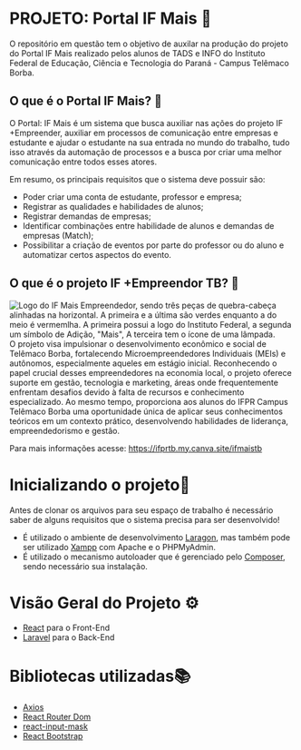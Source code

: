 # PROJETO: Portal IF Mais 🧩
O repositório em questão tem o objetivo de auxilar na produção do projeto do Portal IF Mais realizado pelos alunos de TADS e INFO do Instituto Federal de Educação, Ciência e Tecnologia do Paraná - Campus Telêmaco Borba.

## O que é o Portal IF Mais? 🤔
O Portal: IF Mais é um sistema que busca auxiliar nas ações do projeto IF +Empreender, auxiliar em processos de comunicação entre empresas e estudante e ajudar o estudante na sua entrada no mundo do trabalho, tudo isso através da automação de processos e a busca por criar uma melhor comunicação entre todos esses atores.

Em resumo, os principais requisitos que o sistema deve possuir são:

- Poder criar uma conta de estudante, professor e empresa;
- Registrar as qualidades e habilidades de alunos;
- Registrar demandas de empresas;
- Identificar combinações entre habilidade de alunos e demandas de empresas (Match);
- Possibilitar a criação de eventos por parte do professor ou do aluno e automatizar certos aspectos do evento.

## O que é o projeto IF +Empreendor TB? 🧩
![Logo do IF Mais Empreendedor, sendo três peças de quebra-cabeça alinhadas na horizontal. A primeira e a última são verdes enquanto a do meio é vermemlha. A primeira possui a logo do Instituto Federal, a segunda um símbolo de Adição, "Mais", A terceira tem o ícone de uma lâmpada.](https://i.imgur.com/Kkw4rxP.png)
O projeto visa impulsionar o desenvolvimento econômico e social de Telêmaco Borba, fortalecendo Microempreendedores Individuais (MEIs) e autônomos, especialmente aqueles em estágio inicial. Reconhecendo o papel crucial desses empreendedores na economia local, o projeto oferece suporte em gestão, tecnologia e marketing, áreas onde frequentemente enfrentam desafios devido à falta de recursos e conhecimento especializado. Ao mesmo tempo, proporciona aos alunos do IFPR Campus Telêmaco Borba uma oportunidade única de aplicar seus conhecimentos teóricos em um contexto prático, desenvolvendo habilidades de liderança, empreendedorismo e gestão.

Para mais informações acesse: https://ifprtb.my.canva.site/ifmaistb

# Inicializando o projeto📝
Antes de clonar os arquivos para seu espaço de trabalho é necessário saber de alguns requisitos que o sistema precisa para ser desenvolvido!

* É utilizado o ambiente de desenvolvimento [Laragon](https://laragon.org), mas também pode ser utilizado [Xampp](https://www.apachefriends.org/pt_br/index.html) com Apache e o PHPMyAdmin.
* É utilizado o mecanismo autoloader que é gerenciado pelo [Composer](https://getcomposer.org), sendo necessário sua instalação.

# Visão Geral do Projeto ⚙️
* [React](https://react.dev) para o Front-End
* [Laravel](https://laravel.com) para o Back-End

# Bibliotecas utilizadas📚
* [Axios](https://www.npmjs.com/package/axios)
* [React Router Dom](https://www.npmjs.com/package/react-router-dom)
* [react-input-mask](https://www.npmjs.com/package/react-input-mask)
* [React Bootstrap](https://react-bootstrap.netlify.app)




